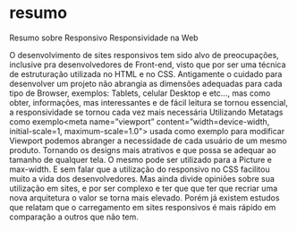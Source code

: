 # resumo
Resumo sobre Responsivo
Responsividade na Web

O desenvolvimento de sites responsivos tem sido alvo de preocupações, inclusive pra desenvolvedores de Front-end, visto que por ser uma técnica de estruturação utilizada no HTML e no CSS.
Antigamente o cuidado para desenvolver um projeto não abrangia as dimensões adequadas para cada tipo de Browser, exemplos: Tablets, celular Desktop e etc..., mas como obter, informações, mas interessantes e de fácil leitura se tornou essencial, a responsividade se tornou cada vez mais necessária
Utilizando Metatags como exemplo<meta name=”viewport” content=”width=device-width, initial-scale=1, maximum-scale=1.0">   usada como exemplo para modificar Viewport podemos abranger a necessidade de cada usuário de um mesmo produto. Tornando os designs mais atrativos e que possa se adequar ao tamanho de qualquer tela.
O mesmo pode ser utilizado para a Picture e max-width. E sem falar que a utilização do responsivo no CSS facilitou muito a vida dos desenvolvedores. Mas ainda divide opiniões sobre sua utilização em sites, e por ser complexo e ter que que ter que recriar uma nova arquitetura   o valor se torna mais elevado. Porém já existem estudos que relatam que o carregamento em sites responsivos é mais rápido em comparação a outros que não tem.
